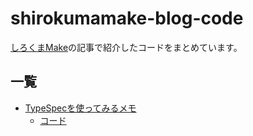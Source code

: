 # shirokumamake-blog-code

[しろくまMake](https://shirokumamake.jp)の記事で紹介したコードをまとめています。

## 一覧

* [TypeSpecを使ってみるメモ](https://shirokumamake.jp/dev/20240630)
  * [コード](./20240630/README.md)
